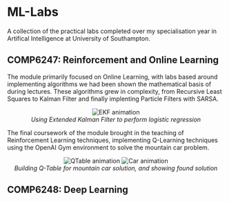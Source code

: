 # ML-Labs

A collection of the practical labs completed over my specialisation year in Artifical Intelligence at University of Southampton.

## COMP6247: Reinforcement and Online Learning

The module primarily focused on Online Learning, with labs based around implementing algorithms we had been shown the mathematical basis of during lectures. These algorithms grew in complexity, from Recursive Least Squares to Kalman Filter and finally implenting Particle Filters with SARSA.

<span style="display:block;text-align:center">![EKF animation](https://github.com/lukemccl/ML-Labs/blob/main/COMP6247%20Reinforcement%20and%20Online%20Learning/3%20-%20Particlefilter/Part%202/mygif1.gif?raw=true)</span>
<span style="display:block;text-align:center">*Using Extended Kalman Filter to perform logistic regression*</span>

The final coursework of the module brought in the teaching of Reinforcement Learning techniques, implementing Q-Learning techniques using the OpenAI Gym environment to solve the mountain car problem.

<span style="display:block;text-align:center">![QTable animation](https://github.com/lukemccl/ML-Labs/blob/main/COMP6247%20Reinforcement%20and%20Online%20Learning/3%20-%20Particlefilter/MCar/qtablegif.gif?raw=true)
![Car animation](https://github.com/lukemccl/ML-Labs/blob/main/COMP6247%20Reinforcement%20and%20Online%20Learning/3%20-%20Particlefilter/MCar/cargif.gif?raw=true)</span>
<span style="display:block;text-align:center">*Building Q-Table for mountain car solution, and showing found solution*</span>

## COMP6248: Deep Learning

